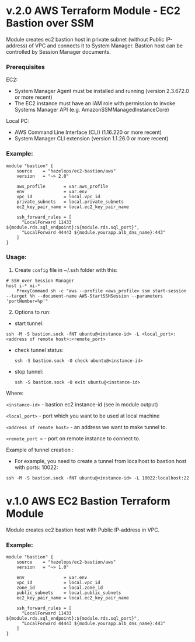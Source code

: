 # v.2.0 AWS Terraform Module - EC2 Bastion over SSM 
Module creates ec2 bastion host in private subnet (without Public IP-address) of VPC and connects it to System Manager. 
Bastion host can be controlled by Session Manager documents.

### Prerequisites
EC2:
   - System Manager Agent must be installed and running (version 2.3.672.0 or more recent)
   - The EC2 instance must have an IAM role with permission to invoke Systems Manager API (e.g. AmazonSSMManagedInstanceCore)
   
Local PC:
   - AWS Command Line Interface (CLI) (1.16.220 or more recent)
   - System Manager CLI extension (version 1.1.26.0 or more recent)
   
### Example:
```
module "bastion" {
    source    = "hazelops/ec2-bastion/aws"
    version   = "~> 2.0"
    
    aws_profile       = var.aws_profile 
    env               = var.env
    vpc_id            = local.vpc_id
    private_subnets   = local.private_subnets
    ec2_key_pair_name = local.ec2_key_pair_name

    ssh_forward_rules = [
      "LocalForward 11433 ${module.rds.sql_endpoint}:${module.rds.sql_port}",
      "LocalForward 44443 ${module.yourapp.alb_dns_name}:443"
    ]
}
```

### Usage:
1. Create `config` file in ~/.ssh folder with this:
```
# SSH over Session Manager
host i-* mi-*
    ProxyCommand sh -c "aws --profile <aws_profile> ssm start-session --target %h --document-name AWS-StartSSHSession --parameters 'portNumber=%p'"
```
2. Options to run:
-  start tunnel:
  ```
  ssh -M -S bastion.sock -fNT ubuntu@<instance-id> -L <local_port>:<address of remote host>:<remote_port>
  ```
- check tunnel status:
  ```
  ssh -S bastion.sock -O check ubuntu@<instance-id>
  ```
- stop tunnel:
  ```
  ssh -S bastion.sock -O exit ubuntu@<instance-id>
  ```

 Where:
 
  `<instance-id>` - bastion ec2 instance-id (see in module output)
  
  `<local_port>` - port which you want to be used at local machine
  
  `<address of remote host>` - an address we want to make tunnel to.
  
  `<remote_port >` - port on remote instance to connect to. 
 
 Example of tunnel creation : 
 - For example, you need to create a tunnel from localhost to bastion host with ports: 10022: 
  ```
  ssh -M -S bastion.sock -fNT ubuntu@<instance-id> -L 10022:localhost:22
  ```


# v.1.0 AWS EC2 Bastion Terraform Module

Module creates ec2 bastion host with Public IP-address in VPC. 
   
### Example:
```
module "bastion" {
    source    = "hazelops/ec2-bastion/aws"
    version   = "~> 1.0"
    
    env               = var.env
    vpc_id            = local.vpc_id
    zone_id           = local.zone_id
    public_subnets    = local.public_subnets
    ec2_key_pair_name = local.ec2_key_pair_name

    ssh_forward_rules = [
      "LocalForward 11433 ${module.rds.sql_endpoint}:${module.rds.sql_port}",
      "LocalForward 44443 ${module.yourapp.alb_dns_name}:443"
    ]
}
```
